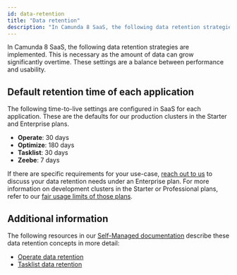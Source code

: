 ```yaml
---
id: data-retention
title: "Data retention"
description: "In Camunda 8 SaaS, the following data retention strategies are implemented. This is necessary as the amount of data can grow significantly over time."
---
```


In Camunda 8 SaaS, the following data retention strategies are implemented. This is necessary as the amount of data can grow significantly overtime. These settings are a balance between performance and usability.

## Default retention time of each application

The following time-to-live settings are configured in SaaS for each application. These are the defaults for our production clusters in the Starter and Enterprise plans.

- **Operate**: 30 days
- **Optimize**: 180 days
- **Tasklist**: 30 days
- **Zeebe**: 7 days

If there are specific requirements for your use-case, [reach out to us](/reference/contact.md) to discuss your data retention needs under an Enterprise plan.
For more information on development clusters in the Starter or Professional plans, refer to our [fair usage limits of those plans](https://camunda.com/legal/fair-usage-limits-for-starter-plan/).

## Additional information

The following resources in our [Self-Managed documentation](../../self-managed/about-self-managed.md) describe these data retention concepts in more detail:

- [Operate data retention](/self-managed/components/orchestration-cluster/operate/data-retention.md)
- [Tasklist data retention](/self-managed/components/tasklist/data-retention.md)
